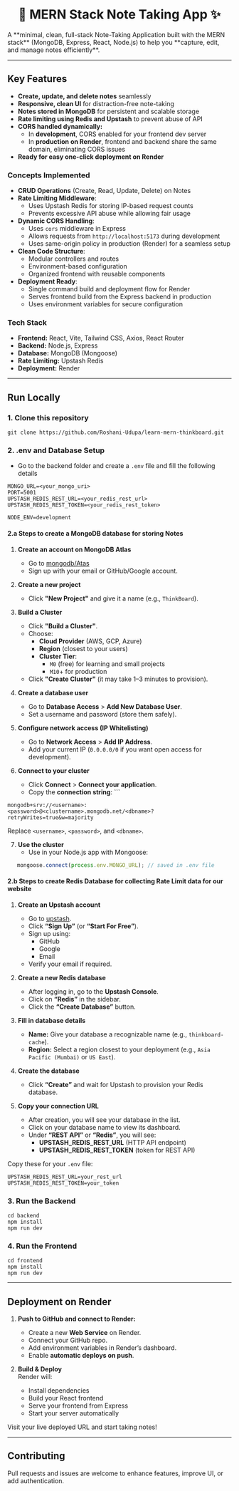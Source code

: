 <h1 align="center">📝 MERN Stack Note Taking App ✨</h1>
A **minimal, clean, full-stack Note-Taking Application built with the MERN stack** (MongoDB, Express, React, Node.js) to help you **capture, edit, and manage notes efficiently**.

---
## Key Features

- **Create, update, and delete notes** seamlessly  
- **Responsive, clean UI** for distraction-free note-taking  
- **Notes stored in MongoDB** for persistent and scalable storage  
-  **Rate limiting using Redis and Upstash** to prevent abuse of API 
- **CORS handled dynamically:**
	- In **development**, CORS enabled for your frontend dev server
	- In **production on Render**, frontend and backend share the same domain, eliminating CORS issues  
- **Ready for easy one-click deployment on Render**
### Concepts Implemented

- **CRUD Operations** (Create, Read, Update, Delete) on Notes  
- **Rate Limiting Middleware**:
	- Uses Upstash Redis for storing IP-based request counts
	- Prevents excessive API abuse while allowing fair usage
- **Dynamic CORS Handling**:
	- Uses `cors` middleware in Express
	- Allows requests from `http://localhost:5173` during development
	- Uses same-origin policy in production (Render) for a seamless setup
 - **Clean Code Structure**:
	- Modular controllers and routes
	- Environment-based configuration
	- Organized frontend with reusable components
- **Deployment Ready**:
	- Single command build and deployment flow for Render
	- Serves frontend build from the Express backend in production
	- Uses environment variables for secure configuration
### Tech Stack

- **Frontend:** React, Vite, Tailwind CSS, Axios, React Router    
- **Backend:** Node.js, Express
- **Database:** MongoDB (Mongoose)
- **Rate Limiting:** Upstash Redis
- **Deployment:** Render

---
## Run Locally
### 1. Clone this repository

```
git clone https://github.com/Roshani-Udupa/learn-mern-thinkboard.git
```
### 2. .env and Database Setup
- Go to the backend folder and create a `.env` file and fill the following details

```
MONGO_URL=<your_mongo_uri>
PORT=5001
UPSTASH_REDIS_REST_URL=<your_redis_rest_url>
UPSTASH_REDIS_REST_TOKEN=<your_redis_rest_token>

NODE_ENV=development
```
#### 2.a Steps to create a MongoDB database for storing Notes

1. **Create an account on MongoDB Atlas**
    - Go to [mongodb/Atas](https://www.mongodb.com/cloud/atlas)
    - Sign up with your email or GitHub/Google account.

2. **Create a new project**
    - Click **"New Project"** and give it a name (e.g., `ThinkBoard`).

3. **Build a Cluster**
    - Click **"Build a Cluster"**.
    - Choose:
        - **Cloud Provider** (AWS, GCP, Azure)
        - **Region** (closest to your users)
        - **Cluster Tier**:
            - `M0` (free) for learning and small projects
            - `M10`+ for production
    - Click **"Create Cluster"** (it may take 1–3 minutes to provision).

4. **Create a database user**
    - Go to **Database Access** > **Add New Database User**.
    - Set a username and password (store them safely).
        
5. **Configure network access (IP Whitelisting)**
    - Go to **Network Access** > **Add IP Address**.
    - Add your current IP (`0.0.0.0/0` if you want open access for development).

6. **Connect to your cluster**
    - Click **Connect** > **Connect your application**.
    - Copy the **connection string**: ```
```
mongodb+srv://<username>:<password>@<clustername>.mongodb.net/<dbname>?retryWrites=true&w=majority
```
Replace `<username>`, `<password>`, and `<dbname>`.     

7. **Use the cluster**
	- Use in your Node.js app with Mongoose:

```js
   mongoose.connect(process.env.MONGO_URL); // saved in .env file
 ```

#### 2.b Steps to create Redis Database for collecting Rate Limit data for our website

1. **Create an Upstash account**
	- Go to [upstash](https://upstash.com).
	- Click **“Sign Up”** (or **“Start For Free”**).
	- Sign up using:
	    - GitHub
	    - Google
	    - Email
	- Verify your email if required.

2. **Create a new Redis database**
	- After logging in, go to the **Upstash Console**.
	- Click on **“Redis”** in the sidebar.
	- Click the **“Create Database”** button.

3. **Fill in database details**
	- **Name:** Give your database a recognizable name (e.g., `thinkboard-cache`).
	- **Region:** Select a region closest to your deployment (e.g., `Asia Pacific (Mumbai)` or `US East`).

4. **Create the database**
	 - Click **“Create”** and wait for Upstash to provision your Redis database.

5. **Copy your connection URL**
	- After creation, you will see your database in the list.
	- Click on your database name to view its dashboard.
	- Under **“REST API”** or **“Redis”**, you will see:
	    - **UPSTASH_REDIS_REST_URL** (HTTP API endpoint)
	    - **UPSTASH_REDIS_REST_TOKEN** (token for REST API)

Copy these for your `.env` file:
```
UPSTASH_REDIS_REST_URL=your_rest_url
UPSTASH_REDIS_REST_TOKEN=your_token
```

### 3. Run the Backend

```
cd backend
npm install
npm run dev
```

### 4. Run the Frontend

```
cd frontend
npm install
npm run dev
```

---
## Deployment on Render

1. **Push to GitHub and connect to Render:**
	- Create a new **Web Service** on Render.
	- Connect your GitHub repo.
	- Add environment variables in Render’s dashboard.
	- Enable **automatic deploys on push**.

2. **Build & Deploy**  
	Render will:
	- Install dependencies
	- Build your React frontend
	- Serve your frontend from Express
	- Start your server automatically

Visit your live deployed URL and start taking notes!

---
## Contributing

Pull requests and issues are welcome to enhance features, improve UI, or add authentication.